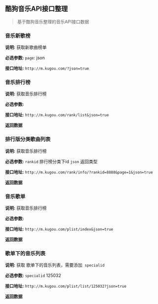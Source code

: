 ## 酷狗音乐API接口整理

>基于酷狗音乐整理的音乐API接口数据

### 音乐新歌榜

__说明:__ 获取新歌曲榜单

__必选参数:__
`page`: json

__接口地址:__ `http://m.kugou.com/?json=true`



###  音乐排行榜

__说明:__ 获取音乐排行榜

__必选参数:__

__接口地址:__ `http://m.kugou.com/rank/list&json=true`

__返回数据__


###  排行版分类歌曲列表

__说明:__ 获取音乐排行榜

__必选参数:__
`rankid` 排行榜分类下id
`json` 返回类型


__接口地址:__ `http://m.kugou.com/rank/info/?rankid=8888&page=1&json=true`

__返回数据__


###  音乐歌单

__说明:__ 获取音乐排行榜

__必选参数:__


__接口地址:__ `http://m.kugou.com/plist/index&json=true`

__返回数据__

###  歌单下的音乐列表

__说明:__ 获取 歌单下的音乐列表，需要添加  `specialid`


__必选参数:__
`specialid` 125032

__接口地址:__ `http://m.kugou.com/plist/list/125032?json=true`

__返回数据__


